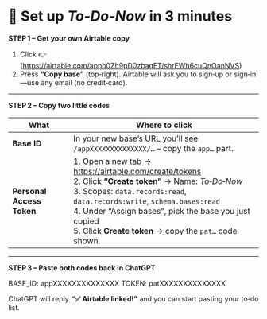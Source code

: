# 🚀 Set up *To‑Do‑Now* in 3 minutes

**STEP 1 – Get your own Airtable copy**  
1. Click 👉 (https://airtable.com/apph0Zh9pD0zbaqFT/shrFWh6cuQnOanNVS)  
2. Press **“Copy base”** (top‑right). Airtable will ask you to sign‑up or sign‑in—use any email (no credit‑card).

---

**STEP 2 – Copy two little codes**

| What | Where to click |
|------|----------------|
| **Base ID** | In your new base’s URL you’ll see `/appXXXXXXXXXXXXXX/…` – copy the `app…` part. |
| **Personal Access Token** | 1. Open a new tab → <https://airtable.com/create/tokens>  <br>2. Click **“Create token”** → Name: *To‑Do‑Now* <br>3. Scopes: `data.records:read`, `data.records:write`, `schema.bases:read` <br>4. Under “Assign bases”, pick the base you just copied <br>5. Click **Create token** → copy the `pat…` code shown. |

---

**STEP 3 – Paste both codes back in ChatGPT**

BASE_ID: appXXXXXXXXXXXXXX
TOKEN: patXXXXXXXXXXXXXX

ChatGPT will reply **“✅ Airtable linked!”** and you can start pasting your to‑do list.
